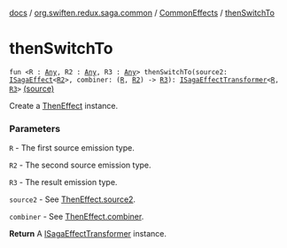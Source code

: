 [docs](../../index.md) / [org.swiften.redux.saga.common](../index.md) / [CommonEffects](index.md) / [thenSwitchTo](./then-switch-to.md)

# thenSwitchTo

`fun <R : `[`Any`](https://kotlinlang.org/api/latest/jvm/stdlib/kotlin/-any/index.html)`, R2 : `[`Any`](https://kotlinlang.org/api/latest/jvm/stdlib/kotlin/-any/index.html)`, R3 : `[`Any`](https://kotlinlang.org/api/latest/jvm/stdlib/kotlin/-any/index.html)`> thenSwitchTo(source2: `[`ISagaEffect`](../-i-saga-effect.md)`<`[`R2`](then-switch-to.md#R2)`>, combiner: (`[`R`](then-switch-to.md#R)`, `[`R2`](then-switch-to.md#R2)`) -> `[`R3`](then-switch-to.md#R3)`): `[`ISagaEffectTransformer`](../-i-saga-effect-transformer.md)`<`[`R`](then-switch-to.md#R)`, `[`R3`](then-switch-to.md#R3)`>` [(source)](https://github.com/protoman92/KotlinRedux/tree/master/common/common-saga/src/main/kotlin/org/swiften/redux/saga/common/CommonEffects.kt#L175)

Create a [ThenEffect](../-then-effect/index.md) instance.

### Parameters

`R` - The first source emission type.

`R2` - The second source emission type.

`R3` - The result emission type.

`source2` - See [ThenEffect.source2](../-then-effect/source2.md).

`combiner` - See [ThenEffect.combiner](../-then-effect/combiner.md).

**Return**
A [ISagaEffectTransformer](../-i-saga-effect-transformer.md) instance.

